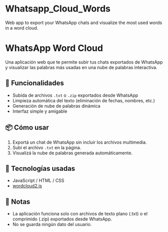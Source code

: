 # Whatsapp_Cloud_Words
Web app to export your WhatsApp chats and visualize the most used words in a word cloud.

# WhatsApp Word Cloud

Una aplicación web que te permite subir tus chats exportados de WhatsApp y visualizar las palabras más usadas en una nube de palabras interactiva.

## 🧠 Funcionalidades

- Subida de archivos `.txt` o `.zip` exportados desde WhatsApp
- Limpieza automática del texto (eliminación de fechas, nombres, etc.)
- Generación de nube de palabras dinámica
- Interfaz simple y amigable

## 📦 Cómo usar

1. Exportá un chat de WhatsApp sin incluir los archivos multimedia.
2. Subí el archivo `.txt` en la página.
3. Visualizá la nube de palabras generada automáticamente.

## 🔧 Tecnologías usadas

- JavaScript / HTML / CSS
- [wordcloud2.js](https://github.com/timdream/wordcloud2.js) 

## 📝 Notas

- La aplicación funciona solo con archivos de texto plano (.txt) o el comprimido (.zip) exportados desde WhatsApp.
- No se guarda ningún dato del usuario.
